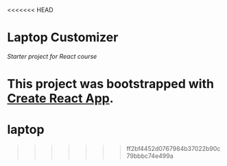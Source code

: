 <<<<<<< HEAD
# Laptop Customizer
_Starter project for React course_

This project was bootstrapped with [Create React App](https://github.com/facebook/create-react-app).
=======
# laptop
>>>>>>> ff2bf4452d0767984b37022b90c79bbbc74e499a
